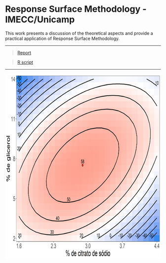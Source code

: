 # Response Surface Methodology - IMECC/Unicamp #

This work presents a discussion of the theoretical aspects and provide a practical application of Response Surface Methodology.

***
> [Report](https://github.com/AndrMenezes/rsm2019/raw/master/report.pdf)

> [R script](https://github.com/AndrMenezes/rsm2019/blob/master/decent_graphics.R)
***

<img align="center" width="800" height="600" src="https://github.com/AndrMenezes/rsm2019/blob/master/contorno.png">


